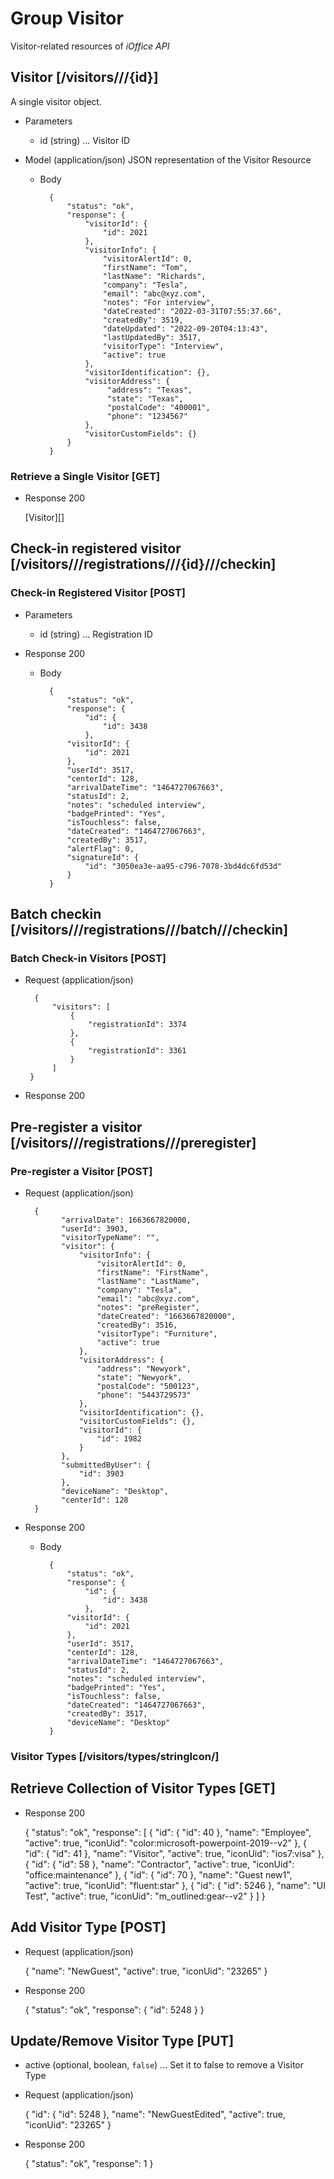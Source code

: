 # Group Visitor
Visitor-related resources of *iOffice API*

## Visitor [/visitors///{id}]
A single visitor object.

+ Parameters
    + id (string) ... Visitor ID


+ Model (application/json)
  JSON representation of the Visitor Resource

    + Body

            {
                "status": "ok",
                "response": {
                    "visitorId": {
                        "id": 2021
                    },
                    "visitorInfo": {
                        "visitorAlertId": 0,
                        "firstName": "Tom",
                        "lastName": "Richards",
                        "company": "Tesla",
                        "email": "abc@xyz.com",
                        "notes": "For interview",
                        "dateCreated": "2022-03-31T07:55:37.66",
                        "createdBy": 3519,
                        "dateUpdated": "2022-09-20T04:13:43",
                        "lastUpdatedBy": 3517,
                        "visitorType": "Interview",
                        "active": true
                    },
                    "visitorIdentification": {},
                    "visitorAddress": {
                         "address": "Texas",
                         "state": "Texas",
                         "postalCode": "400001",
                         "phone": "1234567"
                    },
                    "visitorCustomFields": {}
                }
            }

### Retrieve a Single Visitor [GET]
+ Response 200

  [Visitor][]


## Check-in registered visitor [/visitors///registrations///{id}///checkin]

### Check-in Registered Visitor [POST]

+ Parameters
    + id (string) ... Registration ID

+ Response 200
    + Body

            {
                "status": "ok",
                "response": {
                    "id": {
                        "id": 3438
                    },
                "visitorId": {
                    "id": 2021
                },
                "userId": 3517,
                "centerId": 128,
                "arrivalDateTime": "1464727067663",
                "statusId": 2,
                "notes": "scheduled interview",
                "badgePrinted": "Yes",
                "isTouchless": false,
                "dateCreated": "1464727067663",
                "createdBy": 3517,
                "alertFlag": 0,
                "signatureId": {
                    "id": "3050ea3e-aa95-c796-7078-3bd4dc6fd53d"
                }
            }


## Batch checkin [/visitors///registrations///batch///checkin]

### Batch Check-in Visitors [POST]

+ Request (application/json)

        {
            "visitors": [
                {
                    "registrationId": 3374
                },
                {
                    "registrationId": 3361
                }
            ]
       }

+ Response 200


## Pre-register a visitor [/visitors///registrations///preregister]

### Pre-register a Visitor [POST]

+ Request (application/json)

        {
              "arrivalDate": 1663667820000,
              "userId": 3903,
              "visitorTypeName": "",
              "visitor": {
                  "visitorInfo": {
                      "visitorAlertId": 0,
                      "firstName": "FirstName",
                      "lastName": "LastName",
                      "company": "Tesla",
                      "email": "abc@xyz.com",
                      "notes": "preRegister",
                      "dateCreated": "1663667820000",
                      "createdBy": 3516,
                      "visitorType": "Furniture",
                      "active": true
                  },
                  "visitorAddress": {
                      "address": "Newyork",
                      "state": "Newyork",
                      "postalCode": "500123",
                      "phone": "5443729573"
                  },
                  "visitorIdentification": {},
                  "visitorCustomFields": {},
                  "visitorId": {
                      "id": 1982
                  }
              },
              "submittedByUser": {
                  "id": 3903
              },
              "deviceName": "Desktop",
              "centerId": 128
        }

+ Response 200

    + Body

            {
                "status": "ok",
                "response": {
                    "id": {
                        "id": 3438
                    },
                "visitorId": {
                    "id": 2021
                },
                "userId": 3517,
                "centerId": 128,
                "arrivalDateTime": "1464727067663",
                "statusId": 2,
                "notes": "scheduled interview",
                "badgePrinted": "Yes",
                "isTouchless": false,
                "dateCreated": "1464727067663",
                "createdBy": 3517,
                "deviceName": "Desktop"
            }

### Visitor Types [/visitors/types/stringIcon/]

## Retrieve Collection of Visitor Types [GET]

+ Response 200

	{
	  "status": "ok",
	  "response": [
		{
		  "id": {
			"id": 40
		  },
		  "name": "Employee",
		  "active": true,
		  "iconUid": "color:microsoft-powerpoint-2019--v2"
		},
		{
		  "id": {
			"id": 41
		  },
		  "name": "Visitor",
		  "active": true,
		  "iconUid": "ios7:visa"
		},
		{
		  "id": {
			"id": 58
		  },
		  "name": "Contractor",
		  "active": true,
		  "iconUid": "office:maintenance"
		},
		{
		  "id": {
			"id": 70
		  },
		  "name": "Guest new1",
		  "active": true,
		  "iconUid": "fluent:star"
		},
		{
		  "id": {
			"id": 5246
		  },
		  "name": "UI Test",
		  "active": true,
		  "iconUid": "m_outlined:gear--v2"
		}
	  ]
	}

## Add Visitor Type [POST]

+ Request (application/json)

	{
	  "name": "NewGuest",
	  "active": true,
	  "iconUid": "23265"
	}
	
+ Response 200

	{
	  "status": "ok",
	  "response": {
		"id": 5248
	  }
	}
	
## Update/Remove Visitor Type [PUT]

+ active (optional, boolean, `false`) ... Set it to false to remove a Visitor Type

+ Request (application/json)

	{
	  "id": {
		"id": 5248
	  },
	  "name": "NewGuestEdited",
	  "active": true,
	  "iconUid": "23265"
	}
	
+ Response 200

	{
	  "status": "ok",
	  "response": 1
	}